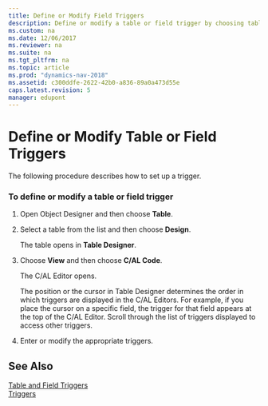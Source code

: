 ```yaml
---
title: Define or Modify Field Triggers
description: Define or modify a table or field trigger by choosing table on object designer and then design or modify using the C/AL Editor. 
ms.custom: na
ms.date: 12/06/2017
ms.reviewer: na
ms.suite: na
ms.tgt_pltfrm: na
ms.topic: article
ms.prod: "dynamics-nav-2018"
ms.assetid: c300ddfe-2622-42b0-a836-89a0a473d55e
caps.latest.revision: 5
manager: edupont
---
```

# Define or Modify Table or Field Triggers
The following procedure describes how to set up a trigger.  
  
### To define or modify a table or field trigger  
  
1.  Open Object Designer and then choose **Table**.  
  
2.  Select a table from the list and then choose **Design**.  
  
     The table opens in **Table Designer**.  
  
3.  Choose **View** and then choose **C/AL Code**.  
  
     The C/AL Editor opens.  
  
     The position or the cursor in Table Designer determines the order in which triggers are displayed in the C/AL Editors. For example, if you place the cursor on a specific field, the trigger for that field appears at the top of the C/AL Editor. Scroll through the list of triggers displayed to access other triggers.  
  
4.  Enter or modify the appropriate triggers.  
  
## See Also  
 [Table and Field Triggers](Table-and-Field-Triggers.md)   
 [Triggers](Triggers.md)